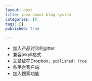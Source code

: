 ```yaml
---
layout: post
title: idea about blog system
categories: []
tags: []
published: True

---
```


- 加入产品讨论的gitter
- 兼容jekyll格式
- 文章放在Dropbox，`published: True`
- 各平台客户端
- 加入搜索功能